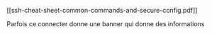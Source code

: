 [[ssh-cheat-sheet-common-commands-and-secure-config.pdf]]

Parfois ce connecter donne une banner qui donne des informations 
